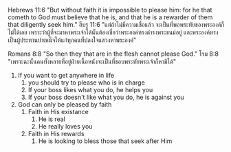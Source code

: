 Hebrews 11:6 "But without faith it is impossible to please him: for he that cometh to God must believe that he is, and that he is a rewarder of them that diligently seek him."
ฮีบรู 11:6 "แต่ถ้าไม่มีความเชื่อแล้ว จะเป็นที่พอพระทัยของพระองค์ก็ไม่ได้เลย เพราะว่าผู้ที่จะมาหาพระเจ้าได้นั้นต้องเชื่อว่าพระองค์ทรงดำรงพระชนม์อยู่ และพระองค์ทรงเป็นผู้ประทานบำเหน็จให้แก่ทุกคนที่ปลงใจแสวงหาพระองค์"

Romans 8:8 "So then they that are in the flesh cannot please God."
โรม 8:8 "เพราะฉะนั้นคนทั้งหลายที่อยู่ฝ่ายเนื้อหนังจะเป็นที่ชอบพระทัยพระเจ้าก็หามิได้"

1. If you want to get anywhere in life
   1. you should try to please who is in charge
   2. If your boss likes what you do, he helps you
   3. If your boss doesn't like what you do, he is against you
2. God can only be pleased by faith
   1. Faith in His existance
      1. He is real
      2. He really loves you
   2. Faith in His rewards
      1. He is looking to bless those that seek after Him
